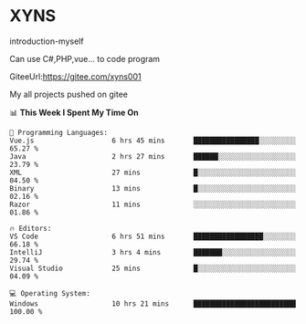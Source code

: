 # XYNS
introduction-myself

Can use C#,PHP,vue... to code program

GiteeUrl:https://gitee.com/xyns001

My all projects pushed on gitee

<!--START_SECTION:waka-->
📊 **This Week I Spent My Time On** 

```text
💬 Programming Languages: 
Vue.js                   6 hrs 45 mins       ████████████████░░░░░░░░░   65.27 % 
Java                     2 hrs 27 mins       ██████░░░░░░░░░░░░░░░░░░░   23.79 % 
XML                      27 mins             █░░░░░░░░░░░░░░░░░░░░░░░░   04.50 % 
Binary                   13 mins             █░░░░░░░░░░░░░░░░░░░░░░░░   02.16 % 
Razor                    11 mins             ░░░░░░░░░░░░░░░░░░░░░░░░░   01.86 % 

🔥 Editors: 
VS Code                  6 hrs 51 mins       █████████████████░░░░░░░░   66.18 % 
IntelliJ                 3 hrs 4 mins        ███████░░░░░░░░░░░░░░░░░░   29.74 % 
Visual Studio            25 mins             █░░░░░░░░░░░░░░░░░░░░░░░░   04.09 % 

💻 Operating System: 
Windows                  10 hrs 21 mins      █████████████████████████   100.00 % 
```


<!--END_SECTION:waka-->
